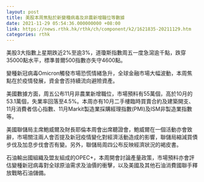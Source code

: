 ```yaml
---
layout: post
title: 美股本周焦點於新變種病毒及非農新增職位等數據
date: 2021-11-29 05:54:36.000000000 +08:00
link: https://news.rthk.hk/rthk/ch/component/k2/1621835-20211129.htm
categories: rthk
---
```


美股3大指數上星期跌近2%至逾3%，道瓊斯指數周五一度急瀉逾千點，跌穿35000點水平，標準普爾500指數亦失守4600點。

變種新冠病毒Omicron觸發市場恐慌情緒急升，全球金融市場大幅波動，本周焦點在於疫情發展，資金會否持續流向避險資產。

美國數據方面，周五公布11月非農業新增職位，市場預料有55萬個，高於10月的53.1萬個，失業率回落至4.5%。本周亦有10月二手樓臨時買賣合約及建築開支、11月消費者信心指數、11月Markit製造業採購經理指數(PMI)及ISM非製造業指數等。

美國聯儲局主席鮑威爾及財長耶倫本周會出席聽證會，鮑威爾在一個活動亦會致辭，市場關注兩人會否提及新冠疫情變化對經濟活動造成的影響，聯儲局縮減買債步伐及加息步伐會否有變。另外，聯儲局周四公布反映經濟狀況的褐皮書。

石油輸出國組織及盟友組成的OPEC+，本周開會討論產量政策，市場預料亦會評估變種新冠病毒對全球原油需求及油價的衝擊，以及美國及其他石油消費國聯手釋放戰略石油儲備。
